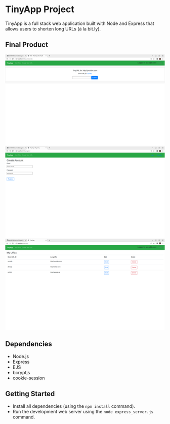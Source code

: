 # TinyApp Project

TinyApp is a full stack web application built with Node and Express that allows users to shorten long URLs (à la bit.ly).

## Final Product

!["Screenshot of the URL editing page"](https://github.com/SimRai32/tinyapp/blob/master/docs/edit-page.png?raw=true)
!["Screenshot of the registration page"](https://github.com/SimRai32/tinyapp/blob/master/docs/register-page.png?raw=true)
!["Screenshot of the URLs page"](https://github.com/SimRai32/tinyapp/blob/master/docs/urls-page.png?raw=true)

## Dependencies

- Node.js
- Express
- EJS
- bcryptjs
- cookie-session

## Getting Started

- Install all dependencies (using the `npm install` command).
- Run the development web server using the `node express_server.js` command.